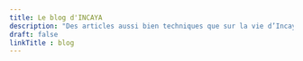 ```yaml
---
title: Le blog d'INCAYA
description: "Des articles aussi bien techniques que sur la vie d’Incaya, voir sur d’autres sujets si le besoin s’en fait sentir."
draft: false
linkTitle : blog
---
```

